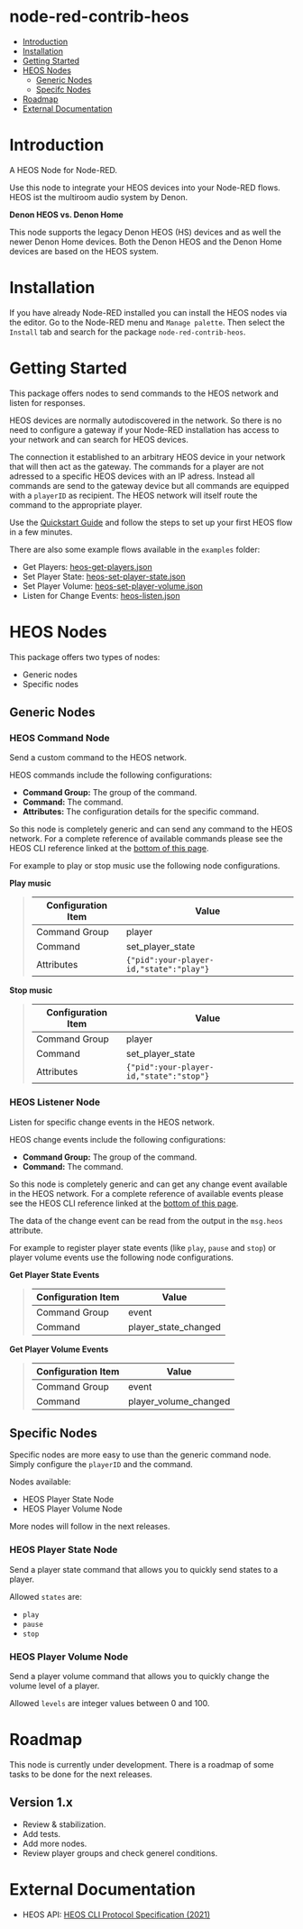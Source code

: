 # node-red-contrib-heos

* [Introduction](#introduction)
* [Installation](#installation)
* [Getting Started](#getting-started)
* [HEOS Nodes](#heos-nodes)
    * [Generic Nodes](#generic-nodes)
    * [Specifc Nodes](#specific-nodes)
* [Roadmap](#roadmap)
* [External Documentation](#external-documentation)

# Introduction

A HEOS Node for Node-RED.

Use this node to integrate your HEOS devices into your Node-RED flows. HEOS ist the multiroom audio system by Denon.

**Denon HEOS vs. Denon Home**

This node supports the legacy Denon HEOS (HS) devices and as well the newer Denon Home devices. Both the Denon HEOS and the Denon Home devices are based on the HEOS system.

# Installation

If you have already Node-RED installed you can install the HEOS nodes via the editor. Go to the Node-RED menu and `Manage palette`. Then select the `Install` tab and search for the package `node-red-contrib-heos`.

# Getting Started

This package offers nodes to send commands to the HEOS network and listen for responses.

HEOS devices are normally autodiscovered in the network. So there is no need to configure a gateway if your Node-RED installation has access to your network and can search for HEOS devices.

The connection it established to an arbitrary HEOS device in your network that will then act as the gateway. The commands for a player are not adressed to a specific HEOS devices with an IP adress. Instead all commands are send to the gateway device but all commands are equipped with a `playerID` as recipient. The HEOS network will itself route the command to the appropriate player.

Use the [Quickstart Guide](documentation/Quickstart.md) and follow the steps to set up your first HEOS flow in a few minutes.

There are also some example flows available in the `examples` folder:

* Get Players: [heos-get-players.json](examples/heos-get-players.json)
* Set Player State: [heos-set-player-state.json](examples/heos-set-player-state.json)
* Set Player Volume: [heos-set-player-volume.json](examples/heos-set-player-volume.json)
* Listen for Change Events: [heos-listen.json](examples/heos-listen.json)

# HEOS Nodes

This package offers two types of nodes:
* Generic nodes
* Specific nodes

## Generic Nodes

### HEOS Command Node

Send a custom command to the HEOS network.

HEOS commands include the following configurations:
* **Command Group:** The group of the command.
* **Command:** The command.
* **Attributes:** The configuration details for the specific command.

So this node is completely generic and can send any command to the HEOS network. For a complete reference of available commands please see the HEOS CLI reference linked at the [bottom of this page](#external-documentation).

For example to play or stop music use the following node configurations.

**Play music**

>
>| Configuration Item| Value |
>| --- | ----------- |
>| Command Group | player |
>| Command | set_player_state |
>| Attributes | `{"pid":your-player-id,"state":"play"}` |

**Stop music**

>| Configuration Item| Value |
>| --- | ----------- |
>| Command Group | player |
>| Command | set_player_state |
>| Attributes | `{"pid":your-player-id,"state":"stop"}` |

### HEOS Listener Node

Listen for specific change events in the HEOS network.

HEOS change events include the following configurations:
* **Command Group:** The group of the command.
* **Command:** The command.

So this node is completely generic and can get any change event available in the HEOS network. For a complete reference of available events please see the HEOS CLI reference linked at the [bottom of this page](#external-documentation).

The data of the change event can be read from the output in the `msg.heos` attribute.

For example to register player state events (like `play`, `pause` and `stop`) or player volume events use the following node configurations.

**Get Player State Events**

>
>| Configuration Item| Value |
>| --- | ----------- |
>| Command Group | event |
>| Command | player_state_changed |

**Get Player Volume Events**

>
>| Configuration Item| Value |
>| --- | ----------- |
>| Command Group | event |
>| Command | player_volume_changed |


## Specific Nodes

Specific nodes are more easy to use than the generic command node. Simply configure the `playerID` and the command.

Nodes available:

* HEOS Player State Node
* HEOS Player Volume Node

More nodes will follow in the next releases.

### HEOS Player State Node

Send a player state command that allows you to quickly send states to a player.

Allowed `states` are:
* `play`
* `pause`
* `stop`

### HEOS Player Volume Node

Send a player volume command that allows you to quickly change the volume level of a player.

Allowed `levels` are integer values between 0 and 100.

# Roadmap

This node is currently under development.
There is a roadmap of some tasks to be done for the next releases.

## Version 1.x

* Review & stabilization.
* Add tests.
* Add more nodes.
* Review player groups and check generel conditions. 

# External Documentation

* HEOS API: [HEOS CLI Protocol Specification (2021)](https://rn.dmglobal.com/euheos/HEOS_CLI_ProtocolSpecification_2021.pdf)

